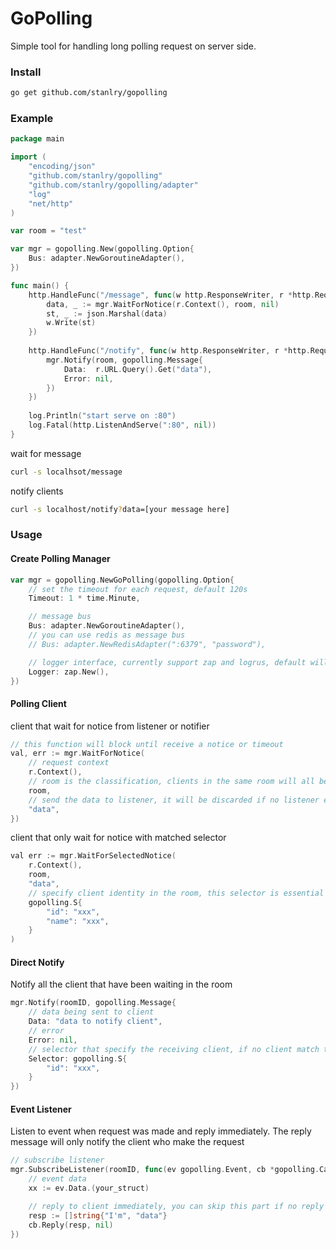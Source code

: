 GoPolling
==================
Simple tool for handling long polling request on server side.

### Install
```bash
go get github.com/stanlry/gopolling
```

### Example
```go
package main

import (
    "encoding/json"
    "github.com/stanlry/gopolling"
    "github.com/stanlry/gopolling/adapter"
    "log"
    "net/http"
)

var room = "test"

var mgr = gopolling.New(gopolling.Option{
    Bus: adapter.NewGoroutineAdapter(),
})

func main() {
    http.HandleFunc("/message", func(w http.ResponseWriter, r *http.Request) {
        data, _ := mgr.WaitForNotice(r.Context(), room, nil)
        st, _ := json.Marshal(data)
        w.Write(st)
    })
    
    http.HandleFunc("/notify", func(w http.ResponseWriter, r *http.Request) {
        mgr.Notify(room, gopolling.Message{
            Data:  r.URL.Query().Get("data"), 
            Error: nil,
        })
    })
        
    log.Println("start serve on :80")
    log.Fatal(http.ListenAndServe(":80", nil))
}
```
wait for message
```bash
curl -s localhsot/message
```
notify clients
```bash
curl -s localhost/notify?data=[your message here]
```

### Usage
#### Create Polling Manager
```go
var mgr = gopolling.NewGoPolling(gopolling.Option{ 
    // set the timeout for each request, default 120s   
    Timeout: 1 * time.Minute,  

    // message bus
    Bus: adapter.NewGoroutineAdapter(),
    // you can use redis as message bus
    // Bus: adapter.NewRedisAdapter(":6379", "password"), 

    // logger interface, currently support zap and logrus, default will not log any error
    Logger: zap.New(), 
})
```

#### Polling Client
client that wait for notice from listener or notifier
```go
// this function will block until receive a notice or timeout
val, err := mgr.WaitForNotice(
    // request context
    r.Context(), 
    // room is the classification, clients in the same room will all be notified if no selector is specified
    room, 
    // send the data to listener, it will be discarded if no listener exist
    "data",
})
```
client that only wait for notice with matched selector
```go
val err := mgr.WaitForSelectedNotice(
    r.Context(),
    room,
    "data",
    // specify client identity in the room, this selector is essential a string map
    gopolling.S{
        "id": "xxx",
        "name": "xxx",
    }
)
```

#### Direct Notify
Notify all the client that have been waiting in the room
```go
mgr.Notify(roomID, gopolling.Message{
    // data being sent to client
    Data: "data to notify client",
    // error
    Error: nil,
    // selector that specify the receiving client, if no client match the selector, message will be discarded
    Selector: gopolling.S{
        "id": "xxx",
    }
})
```
#### Event Listener
Listen to event when request was made and reply immediately. The reply message will only notify the client who
make the request
```go
// subscribe listener
mgr.SubscribeListener(roomID, func(ev gopolling.Event, cb *gopolling.Callback){
    // event data
    xx := ev.Data.(your_struct)

    // reply to client immediately, you can skip this part if no reply is needed
    resp := []string{"I'm", "data"}
    cb.Reply(resp, nil)
}) 
```

